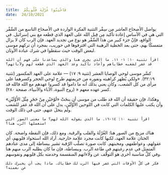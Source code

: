 ```yaml
---
title:  فَاخْتِنُوا غُرْلَةَ قُلُوبِكُمْ
date:  24/10/2021
---
```


يواصل الأصحاح العاشر من سِفْر التثنية الفكرة الواردة في الأصحاح التاسع من السِّفْر التي هي في الأساس إعادة تأكيد مِن قِبل الله على العهد الذي قطعه مع بني إسرائيل. في الواقع، فإنّ جزء كبير من هذا السِّفْر هو نوع من تجديد العهد. فإن الرب كان لا يزال متمسكًا بهم، حتى بعد الخطية الرهيبة التي اقترفوها في حوريب، بمجرد أن تركهم موسى لبعض الوقت حيث سقطوا في شرك عبادة الأوثان.

`اقرأ تثنية ١٠: ١- ١١. ما الذي يجري هنا والذي يساعدنا على فهم أن الله قد غفر لشعبه خطاياهم وأعاد تأكيد وعد العهد الذي قطعه لهم ولآبائهم؟`

كسَّر موسى لوحي الوصايا العشر (تثنية ٩: ١٧) — علامة على العهد المكسور (تثنية ٣٢:١٩). «ولكي يُظهر كراهيته ونفوره من جريمتهم طرح لوحي الحجر وكسرهما على مرأى من كل الشعب، وكان يعني بذلك أنه ما داموا قد كسروا عهدهم مع الله فالله قد كسر عهده معهم « (روح النبوة، الآباء والأنبياء، صفحة ٢٨٠).

وهكذا، فإن حقيقة أن الله قد طلب من موسى أن ينحَتْ «لَوْحَيْنِ مِنْ حَجَرٍ مِثْلَ الأَوَّلَيْنِ» وأن يكتب عليها الكلمات التي كانت في اللوحين الأَوَّلَيْنِ، يدل على أن الله قد غفر للشعب ولم يتخلَ عنهم، حتى في ذلك الوقت.

`اقرأ تثنية ١٠: ١٤-١٦. ما الذي يقوله الله لهم؟ ما معنى الصور التي استعملها الرب هنا؟`

هناك مزيج من الصور هنا: الغُرْلَةَ والقلب والرقبة. ومع ذلك، فإن النقطة واضحة. كان الختان علامة العهد، لكنها كانت مجرد علامة خارجية. أراد الله استحواذ قلوبهم، أي عقولهم، وعواطفهم، ومحبتهم. كانت صورة تصلّب الرّقبة تشير ببساطة إلى مدى عنادهم المتمثل في عدم رغبتهم في طاعة الرب. وببساطة، فإن ما كان يطلبه الرب منهم هنا وفي كلِّ مناسبة أخرى هو التوقّف عن ولاءاتهم المنقسمة وخدمته بكل قلوبهم ونفوسهم.

`فكر في كلّ الأوقات التي غفر فيها الرب لك خطاياك. ماذا يجب أن يخبرك ذلك عن نعمته؟`